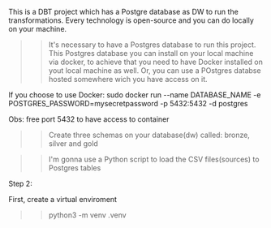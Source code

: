 This is a DBT project which has a Postgre database as DW to run the transformations.
Every technology is open-source and you can do locally on your machine.


>> It's necessary to have a Postgres database  to run this project.
This Postgres database you can install on your local machine via docker, to achieve that you need to have Docker installed
on yout local machine as well.
Or, you can use a POstgres databse hosted somewhere wich you have access on it.

If you choose to use Docker:
sudo docker run --name DATABASE_NAME -e POSTGRES_PASSWORD=mysecretpassword -p 5432:5432 -d postgres

Obs: free port 5432 to have access to container

>> Create three schemas on your database(dw) called: bronze, silver and gold

>> I'm gonna use a Python script to load the CSV files(sources) to Postgres tables


Step 2:

First, create a virtual enviroment
>> python3 -m venv .venv


